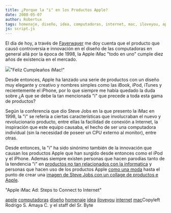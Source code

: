 ```yaml
---
title: ¿Porque la "i" en los Productos Apple?
date: 2008-05-07
author: Robertux
tags: homenaje, diseño, idea, computadoras, internet, mac, iloveyou, apple
js: script.js
---
```


El día de hoy, a través de [Fayerwayer](http://www.fayerwayer.com/2008/05/10-anos-del-imac/#more-6912)
      me doy cuenta que el producto que causó controversia e innovación en el diseño de las computadoras
      en general allá por la época de 1998, la Apple iMac "todo en uno" cumple diez años de existencia en el
      mercado.

[![](http://bp2.blogger.com/_jH77WNrMVRA/SCHo5Dw3a5I/AAAAAAAAA24/K1mwyq4GAMw/s320/iMacs.png)](http://bp2.blogger.com/_jH77WNrMVRA/SCHo5Dw3a5I/AAAAAAAAA24/K1mwyq4GAMw/s1600-h/iMacs.png)"Feliz Cumpleaños iMac!"

Desde entonces, Apple ha lanzado una
      serie de productos con un diseño muy elegante y creativo y
      nombres simples como las iBook, iPod, iTunes y recientemente el iPhone, por lo que siempre me
      había quedado la duda sobre ¿A que
      se debe la tan mencionada "i" que precede a toda esta gama de productos?

Según la conferencia que dio Steve Jobs en la que presento la iMac en 1998,
      la "i" se refería a ciertas características que involucraban el nuevo y revolucionario
      producto, entre ellas la facilidad de conexión a Internet, la inspiración que este equipo
      causaba, el hecho de ser una computadora individual (sin la necesidad de poseer un CPU externo
      al monitor), entre otras.

Desde entonces, la "i" ha sido sinónimo
      también de la innovación que causan los productos Apple que han surgido desde entonces como el
      iPod y el iPhone. Ademas siempre existen personas que hacen parodias tanto de la tendencia "i"
      en [productos no tan relacionados con la informatica](http://www.freakingnews.com/Odd-Apple-Products-Pictures--519.asp) y personas que hacen uso de los productos
      Apple [como una moda](http://www.linkinn.com/_Funny_Apple_Product_And_Design) hasta el punto de crear una [imagen de Steve Jobs con un collage de productos e Apple](http://www.geekologie.com/2008/03/steve_jobs_picture_made_of_app.php).

"Apple iMac Ad: Steps to Connect to
      Internet"

[apple](http://www.blogalaxia.com/tags/apple) [computadoras](http://www.blogalaxia.com/tags/computadoras) [diseño](http://www.blogalaxia.com/tags/diseno) [homenaje](http://www.blogalaxia.com/tags/homenaje) [idea](http://www.blogalaxia.com/tags/idea) [iloveyou](http://www.blogalaxia.com/tags/iloveyou) [internet](http://www.blogalaxia.com/tags/internet) [mac](http://www.blogalaxia.com/tags/mac)Copyleft Rodrigo S. Amaya C. y el staff del Sr.
      Byte